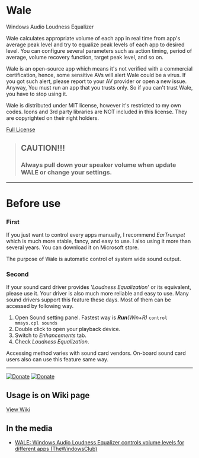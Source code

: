 # Wale
Windows Audio Loudness Equalizer

Wale calculates appropriate volume of each app in real time from app's average peak level and try to equalize peak levels of each app to desired level. You can configure several parameters such as action timing, period of average, volume recovery function, target peak level, and so on.

Wale is an open-source app which means it's not verified with a commercial certification, hence, some sensitive AVs will alert Wale could be a virus. If you got such alert, please report to your AV provider or open a new issue. Anyway, You must run an app that you trusts only. So if you can't trust Wale, you have to stop using it.

Wale is distributed under MIT license, however it's restricted to my own codes.
Icons and 3rd party libraries are NOT included in this license. They are copyrighted on their right holders.

[Full License](https://github.com/catright/Wale/blob/master/LICENSE)

> ## CAUTION!!!
> ### Always pull down your speaker volume when update WALE or change your settings.

***

# Before use
### First
If you just want to control every apps manually, I recommend _EarTrumpet_ which is much more stable, fancy, and easy to use. I also using it more than several years. You can download it on Microsoft store.

The purpose of Wale is automatic control of system wide sound output.

### Second
If your sound card driver provides '_Loudness Equalization_' or its equivalent, please use it. Your driver is also much more reliable and easy to use. Many sound drivers support this feature these days. Most of them can be accessed by following way.

1. Open Sound setting panel. Fastest way is _**Run**(Win+R)_ `control mmsys.cpl sounds`
2. Double click to open your playback device.
3. Switch to _Enhancements_ tab.
4. Check _Loudness Equalization_.

Accessing method varies with sound card vendors. On-board sound card users also can use this feature same way.

***

[![Donate](https://img.shields.io/badge/Donate-PayPal-blue.svg)](https://www.paypal.com/paypalme/catright) [![Donate](https://img.shields.io/badge/Donate-BuyMeACoffee-orange.svg)](https://www.buymeacoffee.com/catright)
## Usage is on Wiki page
[View Wiki](https://github.com/catright/Wale/wiki)

## In the media
* [WALE: Windows Audio Loudness Equalizer controls volume levels for different apps (TheWindowsClub)](https://www.thewindowsclub.com/wale-windows-audio-loudness-equalizer)
